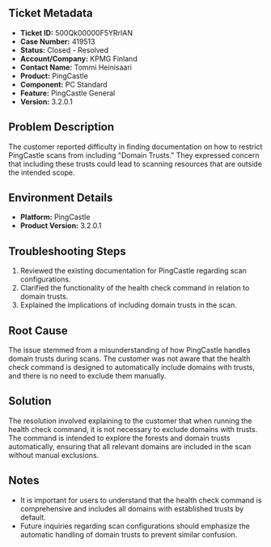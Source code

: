 ## Ticket Metadata
- **Ticket ID:** 500Qk00000F5YRrIAN
- **Case Number:** 419513
- **Status:** Closed - Resolved
- **Account/Company:** KPMG Finland
- **Contact Name:** Tommi Heinisaari
- **Product:** PingCastle
- **Component:** PC Standard
- **Feature:** PingCastle General
- **Version:** 3.2.0.1

## Problem Description
The customer reported difficulty in finding documentation on how to restrict PingCastle scans from including "Domain Trusts." They expressed concern that including these trusts could lead to scanning resources that are outside the intended scope.

## Environment Details
- **Platform:** PingCastle
- **Product Version:** 3.2.0.1

## Troubleshooting Steps
1. Reviewed the existing documentation for PingCastle regarding scan configurations.
2. Clarified the functionality of the health check command in relation to domain trusts.
3. Explained the implications of including domain trusts in the scan.

## Root Cause
The issue stemmed from a misunderstanding of how PingCastle handles domain trusts during scans. The customer was not aware that the health check command is designed to automatically include domains with trusts, and there is no need to exclude them manually.

## Solution
The resolution involved explaining to the customer that when running the health check command, it is not necessary to exclude domains with trusts. The command is intended to explore the forests and domain trusts automatically, ensuring that all relevant domains are included in the scan without manual exclusions.

## Notes
- It is important for users to understand that the health check command is comprehensive and includes all domains with established trusts by default.
- Future inquiries regarding scan configurations should emphasize the automatic handling of domain trusts to prevent similar confusion.